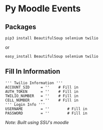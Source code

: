 # Py Moodle Events

## Packages
```
pip3 install BeautifulSoup selenium twilio
```
or
```
easy_install BeautifulSoup selenium twilio
```

## Fill In Information
```
''' Twilio Information '''
ACCOUNT_SID     = '' 	# Fill in
AUTH_TOKEN      = '' 	# Fill in
TWILIO_NUMBER   = '' 	# Fill in
CELL_NUMBER     = '' 	# Fill in
''' Login Info '''
USERNAME        = '' 		# Fill in
PASSWORD        = '' 		# Fill in
```

*Note: Built using SSU's moodle*